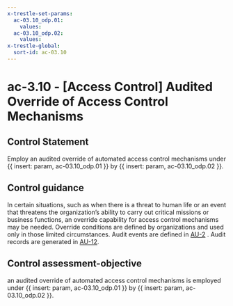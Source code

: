 ```yaml
---
x-trestle-set-params:
  ac-03.10_odp.01:
    values:
  ac-03.10_odp.02:
    values:
x-trestle-global:
  sort-id: ac-03.10
---
```


# ac-3.10 - \[Access Control\] Audited Override of Access Control Mechanisms

## Control Statement

Employ an audited override of automated access control mechanisms under {{ insert: param, ac-03.10_odp.01 }} by {{ insert: param, ac-03.10_odp.02 }}.

## Control guidance

In certain situations, such as when there is a threat to human life or an event that threatens the organization’s ability to carry out critical missions or business functions, an override capability for access control mechanisms may be needed. Override conditions are defined by organizations and used only in those limited circumstances. Audit events are defined in [AU-2](#au-2) . Audit records are generated in [AU-12](#au-12).

## Control assessment-objective

an audited override of automated access control mechanisms is employed under {{ insert: param, ac-03.10_odp.01 }} by {{ insert: param, ac-03.10_odp.02 }}.
